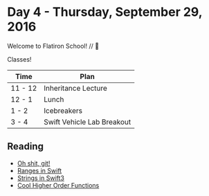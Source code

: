 # Day 4 - Thursday, September 29, 2016

Welcome to Flatiron School! // :blue_heart:

Classes!

Time        |   Plan   |
----------------|-------
11 - 12          | Inheritance Lecture
12 - 1    | Lunch
1 - 2     | Icebreakers
3 - 4     | Swift Vehicle Lab Breakout


## Reading

* [Oh shit, git!](http://ohshitgit.com/)
* [Ranges in Swift](https://oleb.net/blog/2016/09/swift-3-ranges/)
* [Strings in Swift3](https://oleb.net/blog/2016/08/swift-3-strings/)
* [Cool Higher Order Functions](http://david-peter.de/cube-composer/)


<br>

